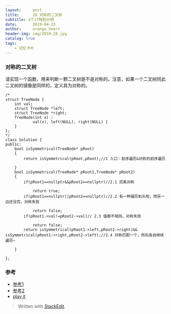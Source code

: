 ```yaml
---
layout:     post
title:      28 对称的二叉树
subtitle: 3个if特别分明
date:       2019-04-23
author:     orange_heart
header-img: img/2019-28.jpg
catalog: true
tags:
    - 记忆卡片
---
```


### 对称的二叉树

请实现一个函数，用来判断一颗二叉树是不是对称的。注意，如果一个二叉树同此二叉树的镜像是同样的，定义其为对称的。

```objc
/*
struct TreeNode {
    int val;
    struct TreeNode *left;
    struct TreeNode *right;
    TreeNode(int x) :
            val(x), left(NULL), right(NULL) {
    }
};
*/
class Solution {
public:
    bool isSymmetrical(TreeNode* pRoot)
    {
        return isSymmetrical(pRoot,pRoot);//1 入口：前序遍历&对称的前序遍历  
        
    }
    bool isSymmetrical(TreeNode* pRoot1,TreeNode* pRoot2)
    {
        if(pRoot1==nullptr&&pRoot2==nullptr)//2.1 完美对称  
        
            return true;
        if(pRoot1==nullptr||pRoot2==nullptr)//2.2 有一种遍历到头啦，而另一边还没完，对称失败  
        
            return false;
        if(pRoot1->val!=pRoot2->val)// 2.3 值都不相同，对称失败  
        
            return false;
        return isSymmetrical(pRoot1->left,pRoot2->right)&& isSymmetrical(pRoot1->right,pRoot2->left);//2.4 对称匹配一个，然后各自继续遍历~  
        
    }

};
```
### 参考

- [参考1](https://github.com/zhedahht/CodingInterviewChinese2)
- [参考2](https://github.com/gatieme/CodingInterviews)
- [play it](https://www.nowcoder.com/practice/ff05d44dfdb04e1d83bdbdab320efbcb?tpId=13&tqId=11211&tPage=3&rp=1&ru=%2Fta%2Fcoding-interviews&qru=%2Fta%2Fcoding-interviews%2Fquestion-ranking)



> Written with [StackEdit](https://stackedit.io/).

<head>
    <script src="https://cdn.mathjax.org/mathjax/latest/MathJax.js?config=TeX-AMS-MML_HTMLorMML" type="text/javascript"></script>
    <script type="text/x-mathjax-config">
        MathJax.Hub.Config({
            tex2jax: {
            skipTags: ['script', 'noscript', 'style', 'textarea', 'pre'],
            inlineMath: [['$','$']]
            }
        });
    </script>
</head>
<!--stackedit_data:
eyJoaXN0b3J5IjpbLTE0MjMwNjA3ODVdfQ==
-->